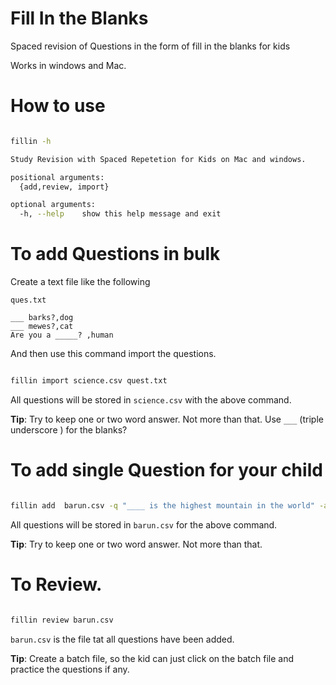 # Fill In the Blanks 
Spaced revision of Questions in the form of fill in the blanks for kids

Works in windows and Mac.


#  How to use

```bash

fillin -h

Study Revision with Spaced Repetetion for Kids on Mac and windows.

positional arguments:
  {add,review, import}

optional arguments:
  -h, --help    show this help message and exit

```

# To add Questions in bulk

Create a text file like the following


``ques.txt``
```text
___ barks?,dog
___ mewes?,cat
Are you a _____? ,human

```

And then use this command import the questions.

```bash

fillin import science.csv quest.txt

```
All questions will be stored in ``science.csv`` with the above command.

**Tip**: Try to keep one or two word answer. Not more than that. Use ``___``  (triple underscore ) for the blanks?


# To add single Question for your child

```bash

fillin add  barun.csv -q "____ is the highest mountain in the world" -a "mt. everest"

```
All questions will be stored in ``barun.csv`` for the above command.

**Tip**: Try to keep one or two word answer. Not more than that.



# To Review.

```bash

fillin review barun.csv

```

``barun.csv`` is the file tat all questions have been added.

**Tip**: Create a batch file, so the kid can just click on the batch file and practice the questions if any.


